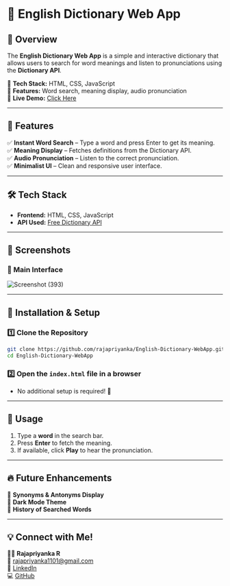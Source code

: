 # 📖 English Dictionary Web App  

## 🚀 Overview  
The **English Dictionary Web App** is a simple and interactive dictionary that allows users to search for word meanings and listen to pronunciations using the **Dictionary API**.  

🔹 **Tech Stack:** HTML, CSS, JavaScript  
🔹 **Features:** Word search, meaning display, audio pronunciation  
🔹 **Live Demo:** [Click Here](https://english-dictionary-cyan.vercel.app/)

---

## 🌟 Features  
✅ **Instant Word Search** – Type a word and press Enter to get its meaning.  
✅ **Meaning Display** – Fetches definitions from the Dictionary API.  
✅ **Audio Pronunciation** – Listen to the correct pronunciation.  
✅ **Minimalist UI** – Clean and responsive user interface.  

---

## 🛠 Tech Stack  
- **Frontend:** HTML, CSS, JavaScript  
- **API Used:** [Free Dictionary API](https://dictionaryapi.dev/)  

---

## 📸 Screenshots  
### 🔹 Main Interface  
![Screenshot (393)](https://github.com/user-attachments/assets/1a4c1cd7-6524-48af-a0b1-4d86a5666905)

---

## 🚀 Installation & Setup  
### 1️⃣ Clone the Repository  
```bash
git clone https://github.com/rajapriyanka/English-Dictionary-WebApp.git
cd English-Dictionary-WebApp
```

### 2️⃣ Open the `index.html` file in a browser  
- No additional setup is required! 🎉  

---

## 📌 Usage  
1. Type a **word** in the search bar.  
2. Press **Enter** to fetch the meaning.  
3. If available, click **Play** to hear the pronunciation.  

---

## 🔥 Future Enhancements  
🔹 **Synonyms & Antonyms Display**  
🔹 **Dark Mode Theme**  
🔹 **History of Searched Words**  

---

## 💡 Connect with Me!  
👩‍💻 **Rajapriyanka R**  
📧 [rajapriyanka1101@gmail.com](mailto:rajapriyanka1101@gmail.com)  
🔗 [LinkedIn](https://www.linkedin.com/in/rajapriyankar/)  
💻 [GitHub](https://github.com/rajapriyanka/)  
